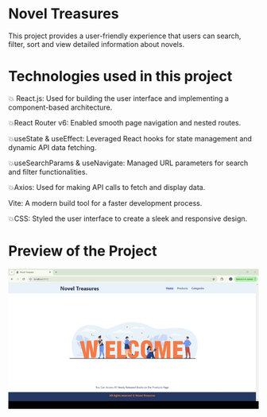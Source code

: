 # Novel Treasures 
This project provides a user-friendly experience that users can search, filter, sort and view detailed information about novels. 
# Technologies used in this project
💥 React.js: Used for building the user interface and implementing a component-based architecture.


💥React Router v6: Enabled smooth page navigation and nested routes.


💥useState & useEffect: Leveraged React hooks for state management and dynamic API data fetching.


💥useSearchParams & useNavigate: Managed URL parameters for search and filter functionalities.


💥Axios: Used for making API calls to fetch and display data.


Vite: A modern build tool for a faster development process.


💥CSS: Styled the user interface to create a sleek and responsive design. 
# Preview of the Project
![](novel.gif)
